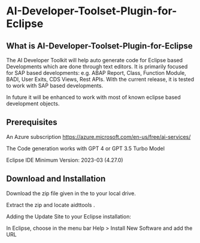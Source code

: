 # AI-Developer-Toolset-Plugin-for-Eclipse
## What is AI-Developer-Toolset-Plugin-for-Eclipse
The AI Developer Toolkit will help auto generate code for Eclipse based Developments which are done through text editors. It is
primarily focused for SAP based developments: e.g. ABAP Report, Class, Function Module, BADI, User Exits, CDS Views, Rest APIs.
With the current release, it is tested to work with SAP based developments. 

In future it will be enhanced to work with most of known eclipse based development objects.
## Prerequisites
An Azure subscription  https://azure.microsoft.com/en-us/free/ai-services/

The Code generation works with GPT 4 or GPT 3.5 Turbo Model

Eclipse IDE Minimum Version: 2023-03 (4.27.0)

## Download and Installation
Download the zip file given in the to your local drive.

Extract the zip and locate aidttools .

Adding the Update Site to your Eclipse installation:

In Eclipse, choose in the menu bar Help > Install New Software and add the URL



